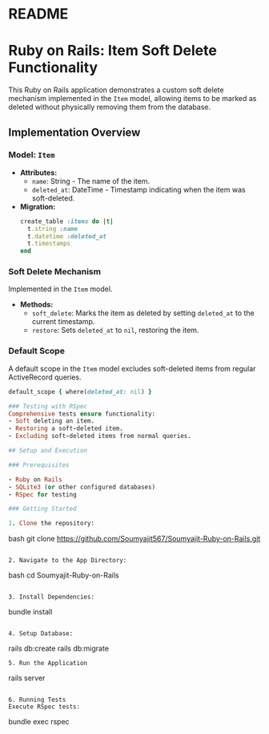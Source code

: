 # README

# Ruby on Rails: Item Soft Delete Functionality

This Ruby on Rails application demonstrates a custom soft delete mechanism implemented in the `Item` model, allowing items to be marked as deleted without physically removing them from the database.

## Implementation Overview

### Model: `Item`
- **Attributes:**
  - `name`: String - The name of the item.
  - `deleted_at`: DateTime - Timestamp indicating when the item was soft-deleted.
- **Migration:**
  ```ruby
  create_table :items do |t|
    t.string :name
    t.datetime :deleted_at
    t.timestamps
  end

### Soft Delete Mechanism
Implemented in the `Item` model.
- **Methods:**
  - `soft_delete`: Marks the item as deleted by setting `deleted_at` to the current timestamp.
  - `restore`: Sets `deleted_at` to `nil`, restoring the item.

### Default Scope
A default scope in the `Item` model excludes soft-deleted items from regular ActiveRecord queries.
```ruby
default_scope { where(deleted_at: nil) }

### Testing with RSpec
Comprehensive tests ensure functionality:
- Soft deleting an item.
- Restoring a soft-deleted item.
- Excluding soft-deleted items from normal queries.

## Setup and Execution

### Prerequisites

- Ruby on Rails
- SQLite3 (or other configured databases)
- RSpec for testing

### Getting Started

1. Clone the repository:

   ```
   bash
   git clone https://github.com/Soumyajit567/Soumyajit-Ruby-on-Rails.git
   ```

2. Navigate to the App Directory:
   
   ```
   bash
   cd Soumyajit-Ruby-on-Rails
   ```

3. Install Dependencies:
   
   ```
   bundle install
   ```

4. Setup Database:
   
   ```
   rails db:create
   rails db:migrate

   ```
5. Run the Application

   ```
   rails server
   ```

6. Running Tests
   Execute RSpec tests:

   ```
   bundle exec rspec

   ```
